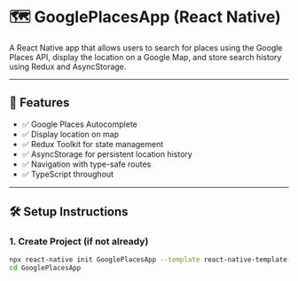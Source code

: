 # 🗺️ GooglePlacesApp (React Native)

A React Native app that allows users to search for places using the Google Places API, display the location on a Google Map, and store search history using Redux and AsyncStorage.

---

## 🚀 Features

- ✅ Google Places Autocomplete
- ✅ Display location on map
- ✅ Redux Toolkit for state management
- ✅ AsyncStorage for persistent location history
- ✅ Navigation with type-safe routes
- ✅ TypeScript throughout

---

## 🛠️ Setup Instructions

### 1. Create Project (if not already)

```bash
npx react-native init GooglePlacesApp --template react-native-template-typescript
cd GooglePlacesApp
